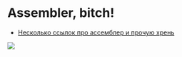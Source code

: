# Assembler, bitch!

* [Несколько ссылок про ассемблер и прочую хрень](links.md)


![](https://i.pinimg.com/564x/2e/06/0d/2e060d7639b330ef6ff13ebfcda7d84a.jpg)

